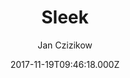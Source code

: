 ---
title: Sleek
github: https://github.com/janczizikow/sleek
demo: https://janczizikow.github.io/sleek/
author: Jan Czizikow
ssg:
  - Jekyll
cms:
  - Markdown
date: 2017-11-19T09:46:18.000Z
description: ' :chart_with_upwards_trend: Sleek is a modern Jekyll theme focused on speed performance & SEO best practices'
draft: false
publish_date: '2017-11-19T09:46:18Z'
update_date: '2020-05-11T17:47:32Z'
github_star: 376
github_fork: 579
---